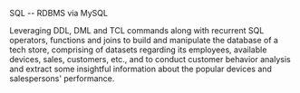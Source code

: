 SQL -- RDBMS via MySQL

Leveraging DDL, DML and TCL commands along with recurrent SQL operators, functions and joins to 
build and manipulate the database of a tech store, comprising of datasets regarding its employees, 
available devices, sales, customers, etc., and to conduct customer behavior analysis and extract
some insightful information about the popular devices and salespersons' performance. 
